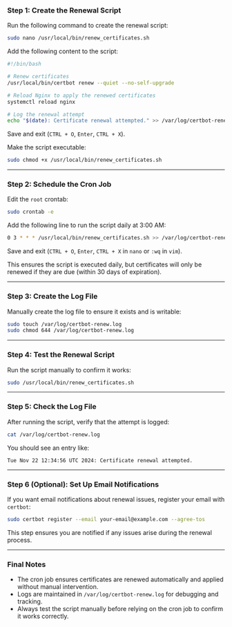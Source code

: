 ### **Step 1: Create the Renewal Script**
Run the following command to create the renewal script:
```bash
sudo nano /usr/local/bin/renew_certificates.sh
```

Add the following content to the script:
```bash
#!/bin/bash

# Renew certificates
/usr/local/bin/certbot renew --quiet --no-self-upgrade

# Reload Nginx to apply the renewed certificates
systemctl reload nginx

# Log the renewal attempt
echo "$(date): Certificate renewal attempted." >> /var/log/certbot-renew.log
```

Save and exit (`CTRL + O`, `Enter`, `CTRL + X`).

Make the script executable:
```bash
sudo chmod +x /usr/local/bin/renew_certificates.sh
```

---

### **Step 2: Schedule the Cron Job**
Edit the `root` crontab:
```bash
sudo crontab -e
```

Add the following line to run the script daily at 3:00 AM:
```bash
0 3 * * * /usr/local/bin/renew_certificates.sh >> /var/log/certbot-renew.log 2>&1
```

Save and exit (`CTRL + O`, `Enter`, `CTRL + X` in `nano` or `:wq` in `vim`).

This ensures the script is executed daily, but certificates will only be renewed if they are due (within 30 days of expiration).

---

### **Step 3: Create the Log File**
Manually create the log file to ensure it exists and is writable:
```bash
sudo touch /var/log/certbot-renew.log
sudo chmod 644 /var/log/certbot-renew.log
```

---

### **Step 4: Test the Renewal Script**
Run the script manually to confirm it works:
```bash
sudo /usr/local/bin/renew_certificates.sh
```

---

### **Step 5: Check the Log File**
After running the script, verify that the attempt is logged:
```bash
cat /var/log/certbot-renew.log
```

You should see an entry like:
```
Tue Nov 22 12:34:56 UTC 2024: Certificate renewal attempted.
```

---

### **Step 6 (Optional): Set Up Email Notifications**
If you want email notifications about renewal issues, register your email with `certbot`:
```bash
sudo certbot register --email your-email@example.com --agree-tos
```

This step ensures you are notified if any issues arise during the renewal process.

---

### Final Notes
- The cron job ensures certificates are renewed automatically and applied without manual intervention.
- Logs are maintained in `/var/log/certbot-renew.log` for debugging and tracking.
- Always test the script manually before relying on the cron job to confirm it works correctly.